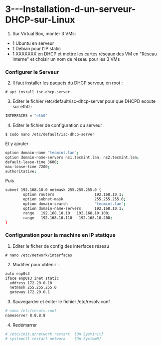 # 3---Installation-d-un-serveur-DHCP-sur-Linux

1) Sur Virtual Box, monter 3 VMs:
* 1 Ubuntu en serveur
* 1 Debian pour l'IP static
* 1 XXXXXXX en DHCP
et mettre les cartes réseaux des VM en "Réseau interne" et choisir un nom de réseau pour les 3 VMs
### Configurer le Serveur
2) Il faut installer les paquets du DHCP serveur, en root :
```console
# apt install isc-dhcp-server
```
3) Editer le fichier /etc/default/isc-dhcp-server pour que DHCPD ecoute sur eth0 :
 ```bash
INTERFACES = "eth0"
 ```


4) Editer le fichier de configuration du serveur :
```console
$ sudo nano /etc/default/isc-dhcp-server
```
Et y ajouter
```bash
option domain-name "tecmint.lan";  
option domain-name-servers ns1.tecmint.lan, ns2.tecmint.lan;  
default-lease-time 3600;  
max-lease-time 7200;  
authoritative;  
```
Puis
```bash
subnet 192.168.10.0 netmask 255.255.255.0 {
        option routers                  192.168.10.1;
        option subnet-mask              255.255.255.0;
        option domain-search            "tecmint.lan";
        option domain-name-servers      192.168.10.1;
        range   192.168.10.10   192.168.10.100;
        range   192.168.10.110   192.168.10.200;
}
```


### Configuration pour la machine en IP statique
1) Editer le ficher de config des interfaces réseau
```console
# nano /etc/network/interfaces
```
2) Modifier pour obtenir :
```bash
auto enp0s3
iface enp0s3 inet static 
  address 172.20.0.10
  netmask 255.255.255.0
  gateway 172.20.0.1
```
3) Sauvegarder et éditer le fichier /etc/resolv.conf
```bash
# nano /etc/resolv.conf
nameserver 8.8.8.8 

```
4) Redémarrer
```bash
# /etc/init.d/network restart  [On SysVinit]
# systemctl restart network    [On SystemD]
```

